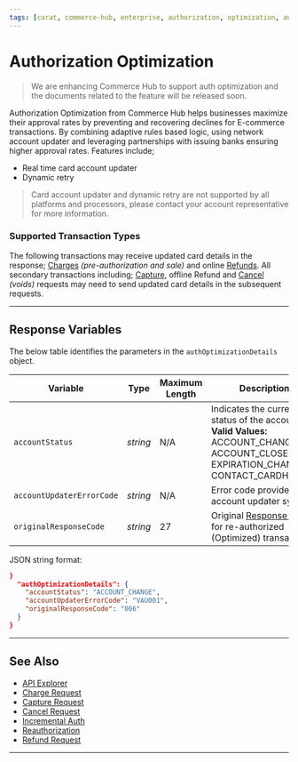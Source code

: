 ```yaml
---
tags: [carat, commerce-hub, enterprise, authorization, optimization, auth-optimization, approval-rate, decline-rate]
---
```


# Authorization Optimization

<!-- theme: danger -->
> We are enhancing Commerce Hub to support auth optimization and the documents related to the feature will be released soon.

Authorization Optimization from Commerce Hub helps businesses maximize their approval rates by preventing and recovering declines for E-commerce transactions. By combining adaptive rules based logic, using network account updater and leveraging partnerships with issuing banks ensuring higher approval rates. Features include;

- Real time card account updater 
- Dynamic retry
<!---
- Batch card account updater (Not in scope)
- Deferred retry (Not in scope)
- Enhanced data (Not in scope)
-->

<!-- theme: warning -->
> Card account updater and dynamic retry are not supported by all platforms and processors, please contact your account representative for more information.

### Supported Transaction Types
The following transactions may receive updated card details in the response; [Charges](?path=docs/Resources/API-Documents/Payments/Charges.md) *(pre-authorization and sale)* and online [Refunds](?path=docs/Resources/API-Documents/Payments/Refund.md). All secondary transactions including; [Capture](?path=docs/Resources/API-Documents/Payments/Capture.md), offline Refund and [Cancel](?path=docs/Resources/API-Documents/Payments/Cancel.md) *(voids)* requests may need to send updated card details in the subsequent requests.

---

## Response Variables

<!--
type: tab
titles: authOptimizationDetails, JSON Example
-->

The below table identifies the parameters in the `authOptimizationDetails` object.

| Variable | Type| Maximum Length | Description |
|---------|----------|----------------|---------|
| `accountStatus` | *string* | N/A | Indicates the current status of the account. **Valid Values:** ACCOUNT_CHANGE, ACCOUNT_CLOSED, EXPIRATION_CHANGE, CONTACT_CARDHOLDER |
| `accountUpdaterErrorCode` | *string* | N/A | Error code provided the account updater system.|
| `originalResponseCode` | *string* | 27 | Original [Response Code](?path=docs/Resources/Guides/Response-Codes/Response-Code.md) for re-authorized (Optimized) transaction. |

<!--
type: tab
-->

JSON string format:

``` json
}
  "authOptimizationDetails": {
    "accountStatus": "ACCOUNT_CHANGE",
    "accountUpdaterErrorCode": "VAU001",
    "originalResponseCode": "006"
  }
}
```

<!-- type: tab-end -->

---

## See Also

- [API Explorer](../api/?type=post&path=/payments/v1/charges)
- [Charge Request](?path=docs/Resources/API-Documents/Payments/Charges.md)
- [Capture Request](?path=docs/Resources/API-Documents/Payments/Capture.md)
- [Cancel Request](?path=docs/Resources/API-Documents/Payments/Cancel.md)
- [Incremental Auth](?path=docs/Resources/Guides/Authorizations/Incremental-Auth.md)
- [Reauthorization](?path=docs/Resources/Guides/Authorizations/Re-Auth.md)
- [Refund Request](?path=docs/Resources/API-Documents/Payments/Refund.md)

---
